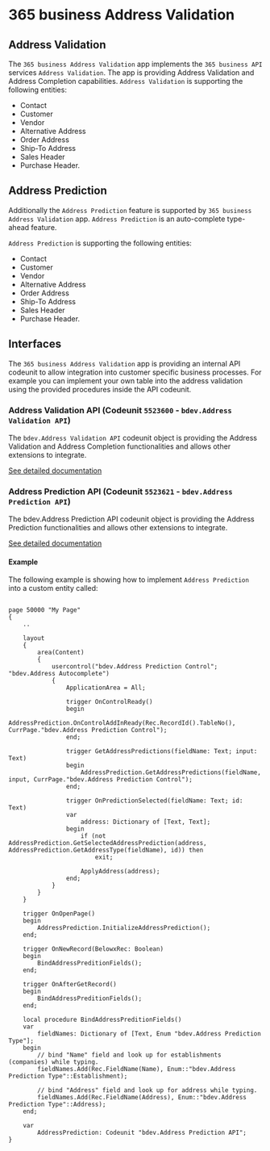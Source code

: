 # 365 business Address Validation

## Address Validation

The `365 business Address Validation` app implements the `365 business API` services `Address Validation`. The app is providing Address Validation and Address Completion capabilities. `Address Validation` is supporting the following entities:
 - Contact
 - Customer
 - Vendor
 - Alternative Address
 - Order Address
 - Ship-To Address
 - Sales Header
 - Purchase Header.

## Address Prediction

Additionally the `Address Prediction` feature is supported by `365 business Address Validation` app. `Address Prediction` is an auto-complete type-ahead feature.

`Address Prediction` is supporting the following entities:
 - Contact
 - Customer
 - Vendor
 - Alternative Address
 - Order Address
 - Ship-To Address
 - Sales Header
 - Purchase Header.

## Interfaces

The `365 business Address Validation` app is providing an internal API codeunit to allow integration into customer specific business processes. For example you can implement your own table into the address validation using the provided procedures inside the API codeunit.

### Address Validation API (Codeunit `5523600` - `bdev.Address Validation API`)

The `bdev.Address Validation API` codeunit object is providing the Address Validation and Address Completion functionalities and allows other extensions to integrate.

[See detailed documentation](addressvalidationapi/)

### Address Prediction API (Codeunit `5523621` - `bdev.Address Prediction API`)

The bdev.Address Prediction API codeunit object is providing the Address Prediction functionalities and allows other extensions to integrate.

[See detailed documentation](addresspredictionapi/)

#### Example

The following example is showing how to implement `Address Prediction` into a custom entity called:

```al

page 50000 "My Page"
{
    ..

    layout
    {
        area(Content)
        {
            usercontrol("bdev.Address Prediction Control"; "bdev.Address Autocomplete")
            {
                ApplicationArea = All;

                trigger OnControlReady()
                begin
                    AddressPrediction.OnControlAddInReady(Rec.RecordId().TableNo(), CurrPage."bdev.Address Prediction Control");
                end;

                trigger GetAddressPredictions(fieldName: Text; input: Text)
                begin
                    AddressPrediction.GetAddressPredictions(fieldName, input, CurrPage."bdev.Address Prediction Control");
                end;

                trigger OnPredictionSelected(fieldName: Text; id: Text)
                var
                    address: Dictionary of [Text, Text];
                begin
                    if (not AddressPrediction.GetSelectedAddressPrediction(address, AddressPrediction.GetAddressType(fieldName), id)) then
                        exit;

                    ApplyAddress(address);
                end;
            }
        }
    }

    trigger OnOpenPage()
    begin
        AddressPrediction.InitializeAddressPrediction();
    end;

    trigger OnNewRecord(BelowxRec: Boolean)
    begin
        BindAddressPreditionFields();
    end;
    
    trigger OnAfterGetRecord()
    begin
        BindAddressPreditionFields();
    end;
    
    local procedure BindAddressPreditionFields()
    var
        fieldNames: Dictionary of [Text, Enum "bdev.Address Prediction Type"];
    begin
        // bind "Name" field and look up for establishments (companies) while typing.
        fieldNames.Add(Rec.FieldName(Name), Enum::"bdev.Address Prediction Type"::Establishment);

        // bind "Address" field and look up for address while typing.
        fieldNames.Add(Rec.FieldName(Address), Enum::"bdev.Address Prediction Type"::Address);
    end;

    var
        AddressPrediction: Codeunit "bdev.Address Prediction API";
}

```

